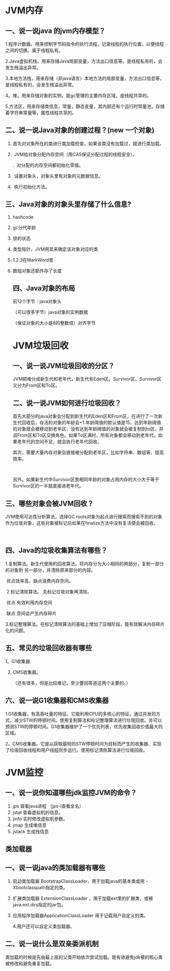 # JVM内存

## 一、说一说java 的jvm内存模型？



1.程序计数器。用来控制字节码指令的执行流程，记录线程的执行位置，以便线程之间的切换。属于线程私有。



2.Java虚拟机栈，用来存储Java局部变量，方法出口信息等，是线程私有的，会发生栈溢出异常。



3.本地方法栈，用来存储（非java语言）本地方法的局部变量，方法出口信息等，是线程私有的，会发生栈溢出异常。



4。堆，用来存储对象的实例，是gc管理的主要内存区域，是线程共享的。



5.方法区，用来存储类信息，常量，静态变量，其内部还有个运行时常量池，存储着字符串常量等，属性线程共享的。





## 二、说一说Java对象的创建过程？(new 一个对象)

1. ​           首先对对象所在的类进行类加载检查，如果该类没有加载过，就进行类加载。

2. ​          JVM给对象分配内存空间（用CAS保证分配过程的线程安全）。

	. ​	 对分配的内存空间都初始化零值。
4. ​         设置对象头，对象头里有对象的元数据信息。
5. ​         执行初始化方法。





## 三、Java对象的对象头里存储了什么信息?

1. hashcode

2. gc分代年龄

3. 锁的状态

4. 类型指针，JVM用其来确定该对象对应的类

5. 1.2.3在MarkWord里

6. 数组对象还额外存了长度

   

   

   ## 四、Java对象的布局

   前12个字节：java对象头

   （可以很多字节）java对象的实例数据

   （保证对象的大小是8的整数倍）对齐字节

   

   

   

    

   # JVM垃圾回收

   

   

   

   ## 一、说一说JVM垃圾回收的分区？

   

   JVM把堆分成新生代和老年代，新生代有Eden区。Survivor区，Survivor区又分为From区和To区。

   

   

   ## 二、说一说JVM如何进行垃圾回收？

   ​	首先大部分的java对象会分配到新生代的Eden区和From区，在进行了一次新生代回收后，存活的对象的年龄会+1.年龄阈值的默认值是15，达到年龄阈值的对象就会被移动到老年区，没有达到年龄阈值的对象就会被复制到to区，并且From区和To区交换角色。如果To区满时，所有对象都会移动到老年代。如果老年代的空间不足，就会执行老年代回收。

   ​	其次，需要大量内存对象会直接被分配到老年区，比如字符串、数组等，提高效率。

   ​	

   ​	另外。如果新生代中Survivor区里相同年龄的对象占用内存的大小大于等于Survivor区的一半就直接进老年代。



## 	三、哪些对象会被JVM回收？

JVM使用可达性分析算法，选择GC roots对象为起点进行搜索而搜索不到的对象作为垃圾对象，这些对象被标记后如果在finalize方法中没有复活便会被回收。



​		

## 	四、Java的垃圾收集算法有哪些？



​		1.复制算法。新生代使用的回收算法。将内存分为大小相同的两部分，复制一部分的对象到 另一部分，并清除原来部分的内容。

​			优点效率高，缺点浪费内存空间。

​		2 标记清除算法。 先标记垃圾对象再清除。

​			优点 有效利用内存空间

​			缺点 空间会产生内存碎片

​		3.标记整理算法。在标记清除算法的基础上增加了压缩阶段，能有效解决内存碎片化的问题。



## 	五、常见的垃圾回收器有哪些

1。G1收集器

2. CMS收集器。

   （还有很多，但是比较难记，至少要回答道这两个主要的。）





## 	六、说一说G1收集器和CMS收集器



1.G1收集器，有高吞吐量的特征。它能利用CPU的多核心的特征，通过并发的方式，减少STW的停顿时间。使用复制算法和标记整理算法进行垃圾回收。并可以预测STW的停顿时间。G1收集器维护了一个优先列表，优先收集回收价值最大的区域。



2。CMS收集器。它是以获取最短的STW停顿时间为目标而产生的收集器、实现了垃圾回收线程和用户线程同步运行。使用标记清除算法进行垃圾回收。





# JVM监控





## 	一、说一说你知道哪些jdk监控JVM的命令？

1.  jps   查看java进程 （jps-l查看全名）
2. jstat 查看虚拟机的信息。
3. jinfo 实时修改虚拟机参数。
4. jmap  生成堆信息
5. jstack 生成栈信息





## 类加载器





## 一、说一说java的类加载器有哪些

1. 启动类加载器 BootstrapClassLoader，用于加载java的基本类或用 -Xbootclasspath指定的类。
2. 扩展类加载器 ExtensionClassLoader ，用于加载ext里的扩展类，或被java.ext.dirs指定的jar包。
3. 应用程序加载器ApplicationClassLoader 用于记载用户自定义的类。

   4.用户还可以自定义类加载器。

## 二、说一说什么是双亲委派机制

类加载的时候是先由最上层的父类开始依次尝试加载。能有效避免jdk被的核心类被修改和避免重复加载。



 